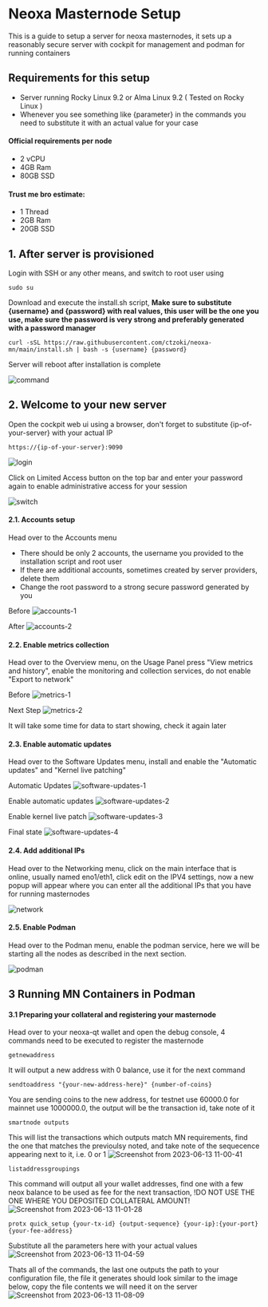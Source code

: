 # Neoxa Masternode Setup
This is a guide to setup a server for neoxa masternodes, it sets up a reasonably secure server with cockpit for management and podman for running containers

## Requirements for this setup
- Server running Rocky Linux 9.2 or Alma Linux 9.2 ( Tested on Rocky Linux ) 
- Whenever you see something like {parameter} in the commands you need to substitute it with an actual value for your case

#### Official requirements per node
- 2 vCPU
- 4GB Ram
- 80GB SSD

#### Trust me bro estimate:
- 1 Thread
- 2GB Ram
- 20GB SSD

## 1. After server is provisioned
Login with SSH or any other means, and switch to root user using

    sudo su

Download and execute the install.sh script, **Make sure to substitute {username} and {password} with real values, this user will be the one you use, make sure the password is very strong and preferably generated with a password manager**

    curl -sSL https://raw.githubusercontent.com/ctzoki/neoxa-mn/main/install.sh | bash -s {username} {password}
    
Server will reboot after installation is complete

![command](https://github.com/ctzoki/neoxa-mn/assets/129646348/c7c3a7f6-1ee8-4f8f-a85b-b3c093203dfa)

## 2. Welcome to your new server
Open the cockpit web ui using a browser, don't forget to substitute {ip-of-your-server} with your actual IP 

    https://{ip-of-your-server}:9090
    
![login](https://github.com/ctzoki/neoxa-mn/assets/129646348/26488999-0b70-4963-875c-2252c886eb97)

Click on Limited Access button on the top bar and enter your password again to enable administrative access for your session

![switch](https://github.com/ctzoki/neoxa-mn/assets/129646348/28c8845d-0daf-4438-979b-469077699b1d)
    
#### 2.1. Accounts setup
Head over to the Accounts menu
- There should be only 2 accounts, the username you provided to the installation script and root user
- If there are additional accounts, sometimes created by server providers, delete them
- Change the root password to a strong secure password generated by you

Before
![accounts-1](https://github.com/ctzoki/neoxa-mn/assets/129646348/b33a0890-e94a-424d-94a6-f308244f9b50)

After
![accounts-2](https://github.com/ctzoki/neoxa-mn/assets/129646348/06a2bf36-1cc5-4fea-8405-6b6dceade377)

#### 2.2. Enable metrics collection
Head over to the Overview menu, on the Usage Panel press "View metrics and history", enable the monitoring and collection services, do not enable "Export to network"

Before
![metrics-1](https://github.com/ctzoki/neoxa-mn/assets/129646348/0c89e60c-9c14-4652-90f0-82efeae78016)

Next Step
![metrics-2](https://github.com/ctzoki/neoxa-mn/assets/129646348/2e9c544e-c341-42b3-ba65-c1afe9872cb3)

It will take some time for data to start showing, check it again later

#### 2.3. Enable automatic updates
Head over to the Software Updates menu, install and enable the "Automatic updates" and "Kernel live patching"

Automatic Updates
![software-updates-1](https://github.com/ctzoki/neoxa-mn/assets/129646348/a4f9c6df-a31f-462d-8b92-dbe8ca10d9b5)

Enable automatic updates
![software-updates-2](https://github.com/ctzoki/neoxa-mn/assets/129646348/4b3ce296-f0db-49e0-af38-9ac3c691142e)

Enable kernel live patch
![software-updates-3](https://github.com/ctzoki/neoxa-mn/assets/129646348/e660f54f-dcfa-47d8-b238-9821ee920cd1)

Final state
![software-updates-4](https://github.com/ctzoki/neoxa-mn/assets/129646348/de55737d-c8e2-4c69-b7bd-fd42917bb782)

#### 2.4. Add additional IPs
Head over to the Networking menu, click on the main interface that is online, usually named eno1/eth1, click edit on the IPV4 settings, now a new popup will appear where you can enter all the additional IPs that you have for running masternodes

![network](https://github.com/ctzoki/neoxa-mn/assets/129646348/567ca22b-c752-4343-ba4e-f304ad975b7d)

#### 2.5. Enable Podman
Head over to the Podman menu, enable the podman service, here we will be starting all the nodes as described in the next section.

![podman](https://github.com/ctzoki/neoxa-mn/assets/129646348/1c33d31a-fb03-43de-bc75-1d8cab63dcb7)

## 3 Running MN Containers in Podman

#### 3.1 Preparing your collateral and registering your masternode
Head over to your neoxa-qt wallet and open the debug console, 4 commands need to be executed to register the masternode

    getnewaddress

It will output a new address with 0 balance, use it for the next command

    sendtoaddress "{your-new-address-here}" {number-of-coins}

You are sending coins to the new address, for testnet use 60000.0 for mainnet use 1000000.0, the output will be the transaction id, take note of it

    smartnode outputs

This will list the transactions which outputs match MN requirements, find the one that matches the previoulsy noted, and take note of the sequecence appearing next to it, i.e. 0 or 1
![Screenshot from 2023-06-13 11-00-41](https://github.com/ctzoki/neoxa-mn/assets/129646348/b03dac72-3898-4891-9124-a23cb7ac3d96)

    listaddressgroupings

This command will output all your wallet addresses, find one with a few neox balance to be used as fee for the next transaction, !DO NOT USE THE ONE WHERE YOU DEPOSITED COLLATERAL AMOUNT!
![Screenshot from 2023-06-13 11-01-28](https://github.com/ctzoki/neoxa-mn/assets/129646348/43b1d7a5-13bd-4fc0-8889-24361f7ddd49)


    protx quick_setup {your-tx-id} {output-sequence} {your-ip}:{your-port} {your-fee-address}

Substitute all the parameters here with your actual values
![Screenshot from 2023-06-13 11-04-59](https://github.com/ctzoki/neoxa-mn/assets/129646348/5ff1b252-aadb-44b3-a008-45db6471bebe)

Thats all of the commands, the last one outputs the path to your configuration file, the file it generates should look similar to the image below, copy the file contents we will need it on the server
![Screenshot from 2023-06-13 11-08-09](https://github.com/ctzoki/neoxa-mn/assets/129646348/841731a5-26dc-4700-94c2-506c1a9bc0aa)



